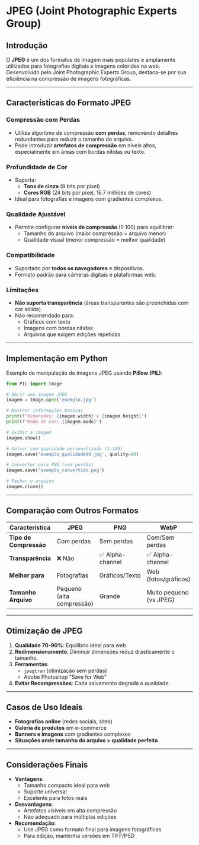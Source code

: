 # JPEG (Joint Photographic Experts Group)

## Introdução

O **JPEG** é um dos formatos de imagem mais populares e amplamente utilizados para fotografias digitais e imagens coloridas na web. Desenvolvido pelo Joint Photographic Experts Group, destaca-se por sua eficiência na compressão de imagens fotográficas.

---

## Características do Formato JPEG

### Compressão com Perdas

- Utiliza algoritmo de compressão **com perdas**, removendo detalhes redundantes para reduzir o tamanho do arquivo.
- Pode introduzir **artefatos de compressão** em níveis altos, especialmente em áreas com bordas nítidas ou texto.

### Profundidade de Cor

- Suporta:
  - **Tons de cinza** (8 bits por pixel)
  - **Cores RGB** (24 bits por pixel, 16.7 milhões de cores)
- Ideal para fotografias e imagens com gradientes complexos.

### Qualidade Ajustável

- Permite configurar **níveis de compressão** (1-100) para equilibrar:
  - Tamanho do arquivo (maior compressão = arquivo menor)
  - Qualidade visual (menor compressão = melhor qualidade)

### Compatibilidade

- Suportado por **todos os navegadores** e dispositivos.
- Formato padrão para câmeras digitais e plataformas web.

### Limitações

- **Não suporta transparência** (áreas transparentes são preenchidas com cor sólida).
- Não recomendado para:
  - Gráficos com texto
  - Imagens com bordas nítidas
  - Arquivos que exigem edições repetidas

---

## Implementação em Python

Exemplo de manipulação de imagens JPEG usando **Pillow (PIL)**:

```python
from PIL import Image

# Abrir uma imagem JPEG
imagem = Image.open('exemplo.jpg')

# Mostrar informações básicas
print(f"Dimensões: {imagem.width} x {imagem.height}")
print(f"Modo de cor: {imagem.mode}")

# Exibir a imagem
imagem.show()

# Salvar com qualidade personalizada (1-100)
imagem.save('exemplo_qualidade90.jpg', quality=90)

# Converter para PNG (sem perdas)
imagem.save('exemplo_convertido.png')

# Fechar o arquivo
imagem.close()
```

---

## Comparação com Outros Formatos

| Característica         | JPEG                      | PNG              | WebP                    |
| ---------------------- | ------------------------- | ---------------- | ----------------------- |
| **Tipo de Compressão** | Com perdas                | Sem perdas       | Com/Sem perdas          |
| **Transparência**      | ❌ Não                    | ✅ Alpha-channel | ✅ Alpha-channel        |
| **Melhor para**        | Fotografias               | Gráficos/Texto   | Web (fotos/gráficos)    |
| **Tamanho Arquivo**    | Pequeno (alta compressão) | Grande           | Muito pequeno (vs JPEG) |

---

## Otimização de JPEG

1. **Qualidade 70-90%**: Equilíbrio ideal para web.
2. **Redimensionamento**: Diminuir dimensões reduz drasticamente o tamanho.
3. **Ferramentas**:
   - `jpegtran` (otimização sem perdas)
   - Adobe Photoshop "Save for Web"
4. **Evitar Recompressões**: Cada salvamento degrada a qualidade.

---

## Casos de Uso Ideais

- **Fotografias online** (redes sociais, sites)
- **Galeria de produtos** em e-commerce
- **Banners e imagens** com gradientes complexos
- **Situações onde tamanho do arquivo > qualidade perfeita**

---

## Considerações Finais

- **Vantagens**:
  - Tamanho compacto ideal para web
  - Suporte universal
  - Excelente para fotos reais
- **Desvantagens**:
  - Artefatos visíveis em alta compressão
  - Não adequado para múltiplas edições
- **Recomendação**:
  - Use JPEG como formato final para imagens fotográficas
  - Para edição, mantenha versões em TIFF/PSD

